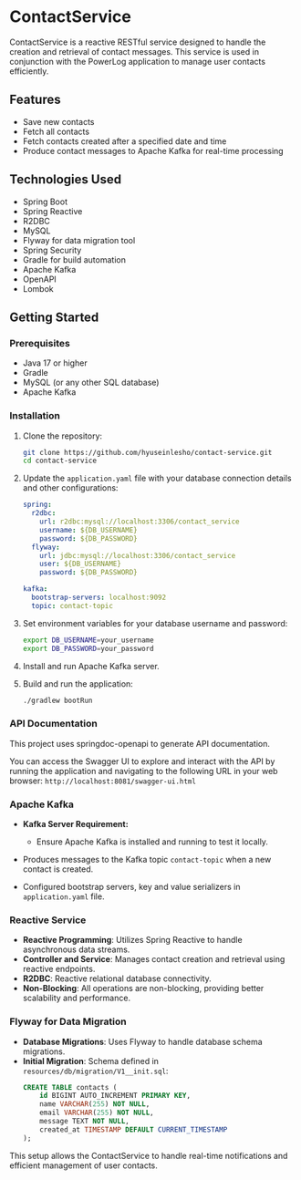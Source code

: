 # ContactService

ContactService is a reactive RESTful service designed to handle the creation and retrieval of contact messages. This service is used in conjunction with the PowerLog application to manage user contacts efficiently.

## Features

- Save new contacts
- Fetch all contacts
- Fetch contacts created after a specified date and time
- Produce contact messages to Apache Kafka for real-time processing

## Technologies Used

- Spring Boot
- Spring Reactive
- R2DBC
- MySQL
- Flyway for data migration tool
- Spring Security
- Gradle for build automation
- Apache Kafka
- OpenAPI
- Lombok

## Getting Started

### Prerequisites

- Java 17 or higher
- Gradle
- MySQL (or any other SQL database)
- Apache Kafka

### Installation

1. Clone the repository:
    ```sh
    git clone https://github.com/hyuseinlesho/contact-service.git
    cd contact-service
    ```

2. Update the `application.yaml` file with your database connection details and other configurations:
    ```yaml
    spring:
      r2dbc:
        url: r2dbc:mysql://localhost:3306/contact_service
        username: ${DB_USERNAME}
        password: ${DB_PASSWORD}
      flyway:
        url: jdbc:mysql://localhost:3306/contact_service
        user: ${DB_USERNAME}
        password: ${DB_PASSWORD}
    
    kafka:
      bootstrap-servers: localhost:9092
      topic: contact-topic
    ```

3. Set environment variables for your database username and password:
    ```sh
    export DB_USERNAME=your_username
    export DB_PASSWORD=your_password
    ```

4. Install and run Apache Kafka server.

5. Build and run the application:
    ```sh
    ./gradlew bootRun
    ```

### API Documentation

This project uses springdoc-openapi to generate API documentation.

You can access the Swagger UI to explore and interact with the API by running the application and navigating to the following URL in your web browser:
    ```
    http://localhost:8081/swagger-ui.html
    ```

### Apache Kafka

- **Kafka Server Requirement:**
  - Ensure Apache Kafka is installed and running to test it locally.

- Produces messages to the Kafka topic `contact-topic` when a new contact is created.
- Configured bootstrap servers, key and value serializers in `application.yaml` file.

### Reactive Service

- **Reactive Programming**: Utilizes Spring Reactive to handle asynchronous data streams.
- **Controller and Service**: Manages contact creation and retrieval using reactive endpoints.
- **R2DBC**: Reactive relational database connectivity.
- **Non-Blocking**: All operations are non-blocking, providing better scalability and performance.

### Flyway for Data Migration

- **Database Migrations**: Uses Flyway to handle database schema migrations.
- **Initial Migration**: Schema defined in `resources/db/migration/V1__init.sql`:
    ```sql
    CREATE TABLE contacts (
        id BIGINT AUTO_INCREMENT PRIMARY KEY,
        name VARCHAR(255) NOT NULL,
        email VARCHAR(255) NOT NULL,
        message TEXT NOT NULL,
        created_at TIMESTAMP DEFAULT CURRENT_TIMESTAMP
    );
    ```

This setup allows the ContactService to handle real-time notifications and efficient management of user contacts.
